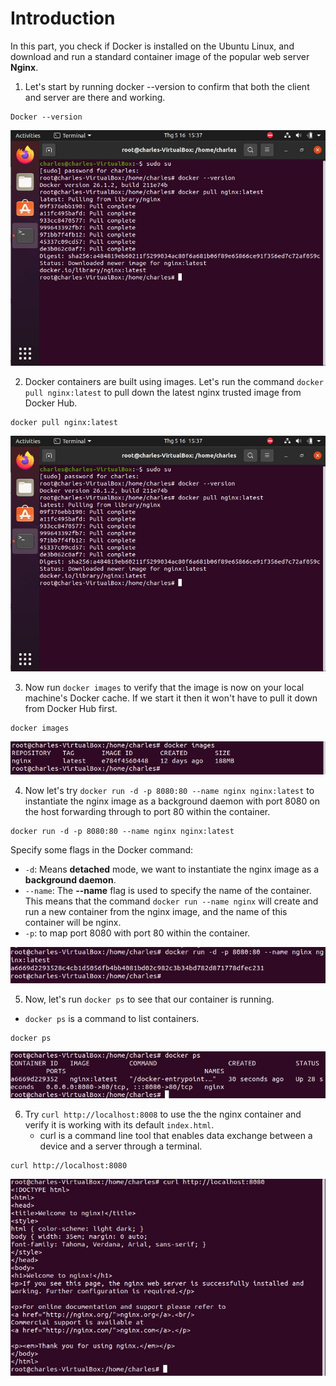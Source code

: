 # Introduction

In this part, you check if Docker is installed on the Ubuntu Linux, and download and run a standard container image of the popular web server **Nginx**.

1. Let's start by running docker --version to confirm that both the client and server are there and working.

```
Docker --version
```

![ConnectPrivate](/images/1.Docker-Basic/1.DockerBasic.png)

2. Docker containers are built using images. Let's run the command `docker pull nginx:latest` to pull down the latest nginx trusted image from Docker Hub.

```
docker pull nginx:latest
```

![ConnectPrivate](/images/1.Docker-Basic/1.DockerBasic.png)

3. Now run `docker images` to verify that the image is now on your local machine's Docker cache. If we start it then it won't have to pull it down from Docker Hub first.

```
docker images
```

![ConnectPrivate](/images/1.Docker-Basic/2.DockerBasic.png)

4. Now let's try `docker run -d -p 8080:80 --name nginx nginx:latest` to instantiate the nginx image as a background daemon with port 8080 on the host forwarding through to port 80 within the container.

```
docker run -d -p 8080:80 --name nginx nginx:latest
```

Specify some flags in the Docker command:
   - `-d`: Means **detached** mode,  we want to instantiate the nginx image as a **background daemon**.
   - `--name`: The **--name** flag is used to specify the name of the container. This means that the command `docker run --name nginx` will create and run a new container from the nginx image, and the name of this container will be nginx.
   - `-p`: to map port 8080 with port 80 within the container.

![ConnectPrivate](/images/1.Docker-Basic/3.DockerBasic.png)

5. Now, let's run `docker ps` to see that our container is running.
- `docker ps` is a command to list containers. 

```
docker ps
``` 

![ConnectPrivate](/images/1.Docker-Basic/4.DockerBasic.png)

6. Try `curl http://localhost:8008` to use the the nginx container and verify it is working with its default `index.html`.
   - curl is a command line tool that enables data exchange between a device and a server through a terminal.

```
curl http://localhost:8080
```

![ConnectPrivate](/images/1.Docker-Basic/5.DockerBasic.png)